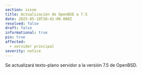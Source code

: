 ```yaml
---
section: issue
title: Actualización de OpenBSD a 7.5
date: 2025-05-10T20:41:00.000Z
resolved: false
draft: false
informational: true
pin: true
affected:
  - servidor principal
severity: notice
---
```


Se actualizará texto-plano servidor a la versión 7.5 de OpenBSD.
